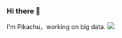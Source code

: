 ### Hi there 👋
I'm Pikachu，working on big data.
![](https://github-readme-stats.vercel.app/api?username=liumengkai)
